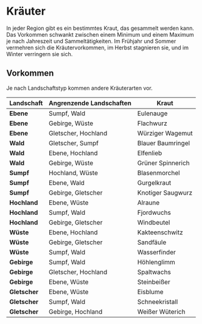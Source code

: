 # Kräuter

In jeder Region gibt es ein bestimmtes Kraut, das gesammelt werden kann. Das
Vorkommen schwankt zwischen einem Minimum und einem Maximum je nach Jahreszeit
und Sammeltätigkeiten. Im Frühjahr und Sommer vermehren sich die
Kräutervorkommen, im Herbst stagnieren sie, und im Winter verringern sie sich.

## Vorkommen

Je nach Landschaftstyp kommen andere Kräuterarten vor.

| Landschaft    | Angrenzende Landschaften | Kraut             |
|---------------|--------------------------|-------------------|
| **Ebene**     | Sumpf, Wald              | Eulenauge         |
| **Ebene**     | Gebirge, Wüste           | Flachwurz         |
| **Ebene**     | Gletscher, Hochland      | Würziger Wagemut  |
| **Wald**      | Gletscher, Sumpf         | Blauer Baumringel |
| **Wald**      | Ebene, Hochland          | Elfenlieb         |
| **Wald**      | Gebirge, Wüste           | Grüner Spinnerich |
| **Sumpf**     | Hochland, Wüste          | Blasenmorchel     |
| **Sumpf**     | Ebene, Wald              | Gurgelkraut       |
| **Sumpf**     | Gebirge, Gletscher       | Knotiger Saugwurz |
| **Hochland**  | Ebene, Wüste             | Alraune           |
| **Hochland**  | Sumpf, Wald              | Fjordwuchs        |
| **Hochland**  | Gebirge, Gletscher       | Windbeutel        |
| **Wüste**     | Ebene, Hochland          | Kakteenschwitz    |
| **Wüste**     | Gebirge, Gletscher       | Sandfäule         |
| **Wüste**     | Sumpf, Wald              | Wasserfinder      |
| **Gebirge**   | Sumpf, Wald              | Höhlenglimm       |
| **Gebirge**   | Gletscher, Hochland      | Spaltwachs        |
| **Gebirge**   | Ebene, Wüste             | Steinbeißer       |
| **Gletscher** | Ebene, Wüste             | Eisblume          |
| **Gletscher** | Sumpf, Wald              | Schneekristall    |
| **Gletscher** | Gebirge, Hochland        | Weißer Wüterich   |
